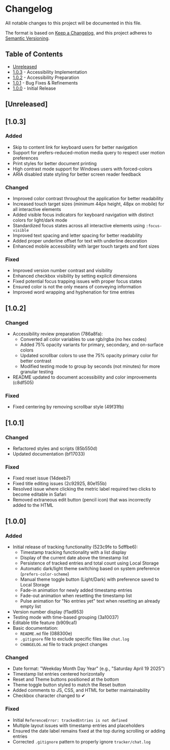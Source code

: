 # Changelog

All notable changes to this project will be documented in this file.

The format is based on [Keep a Changelog](https://keepachangelog.com/en/1.0.0/),
and this project adheres to [Semantic Versioning](https://semver.org/spec/v2.0.0.html).

## Table of Contents
- [Unreleased](#unreleased)
- [1.0.3](#103) - Accessibility Implementation
- [1.0.2](#102) - Accessibility Preparation
- [1.0.1](#101) - Bug Fixes & Refinements
- [1.0.0](#100) - Initial Release

## [Unreleased]
<!-- Future changes that are not yet released will go here -->

## [1.0.3]
### Added
- Skip to content link for keyboard users for better navigation
- Support for prefers-reduced-motion media query to respect user motion preferences
- Print styles for better document printing
- High contrast mode support for Windows users with forced-colors
- ARIA disabled state styling for better screen reader feedback

### Changed
- Improved color contrast throughout the application for better readability
- Increased touch target sizes (minimum 44px height, 48px on mobile) for all interactive elements
- Added visible focus indicators for keyboard navigation with distinct colors for light/dark mode
- Standardized focus states across all interactive elements using `:focus-visible`
- Improved text spacing and letter spacing for better readability
- Added proper underline offset for text with underline decoration
- Enhanced mobile accessibility with larger touch targets and font sizes

### Fixed
- Improved version number contrast and visibility
- Enhanced checkbox visibility by setting explicit dimensions
- Fixed potential focus trapping issues with proper focus states
- Ensured color is not the only means of conveying information
- Improved word wrapping and hyphenation for time entries

## [1.0.2]
### Changed
- Accessibility review preparation (786a8fa):
  - Converted all color variables to use rgb/rgba (no hex codes)
  - Added 75% opacity variants for primary, secondary, and on-surface colors
  - Updated scrollbar colors to use the 75% opacity primary color for better contrast
  - Modified testing mode to group by seconds (not minutes) for more granular testing
- README updated to document accessibility and color improvements (c8df505)

### Fixed
- Fixed centering by removing scrollbar style (49f31fb)

## [1.0.1]
### Changed
- Refactored styles and scripts (85b550d)
- Updated documentation (bf17033)

### Fixed
- Fixed reset issue (14deeb7)
- Fixed title editing issues (2c92925, 80e155b)
- Resolved issue where clicking the metric label required two clicks to become editable in Safari
- Removed extraneous edit button (pencil icon) that was incorrectly added to the HTML

## [1.0.0]
### Added
- Initial release of tracking functionality (523c9fe to 5dffbe6):
  - Timestamp tracking functionality with a list display
  - Display of the current date above the timestamp list
  - Persistence of tracked entries and total count using Local Storage
  - Automatic dark/light theme switching based on system preference (`prefers-color-scheme`)
  - Manual theme toggle button (Light/Dark) with preference saved to Local Storage
  - Fade-in animation for newly added timestamp entries
  - Fade-out animation when resetting the timestamp list
  - Pulse animation for "No entries yet" text when resetting an already empty list
- Version number display (f1ad953)
- Testing mode with time-based grouping (3a10037)
- Editable title feature (b909ca1)
- Basic documentation:
  - `README.md` file (088300e)
  - `.gitignore` file to exclude specific files like `chat.log`
  - `CHANGELOG.md` file to track project changes

### Changed
- Date format: "Weekday Month Day Year" (e.g., "Saturday April 19 2025")
- Timestamp list entries centered horizontally
- Reset and Theme buttons positioned at the bottom
- Theme toggle button styled to match the Reset button
- Added comments to JS, CSS, and HTML for better maintainability
- Checkbox character changed to ✔

### Fixed
- Initial `ReferenceError: trackedEntries is not defined`
- Multiple layout issues with timestamp entries and placeholders
- Ensured the date label remains fixed at the top during scrolling or adding entries
- Corrected `.gitignore` pattern to properly ignore `tracker/chat.log`
